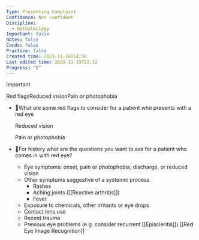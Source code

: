 ```yaml
---
Type: Presenting Complaint
Confidence: Not confident
Discipline:
  - Opthalmology
Important: false
Notes: false
Cards: false
Practice: false
Created time: 2023-11-16T14:30
Last edited time: 2023-11-19T22:32
Progress: "0"
---
```

> [!important]  
> Red flagsReduced visionPain or photophobia  
- 🍒What are some red flags to consider for a patient who presents with a red eye
    
    Reduced vision
    
    Pain or photophobia
    
- 🍒For history what are the questions you want to ask for a patient who comes in with red eye?
    - Eye symptoms: onset, pain or photophobia, discharge, or reduced vision
    - Other symptoms suggestive of a systemic process
        - Rashes
        - Aching joints ([[Reactive arthritis]])
        - Fever
    - Exposure to chemicals, other irritants or eye drops
    - Contact lens use
    - Recent trauma
    - Previous eye problems (e.g. consider recurrent [[Episcleritis]])
[[Red Eye Image Recognition]]